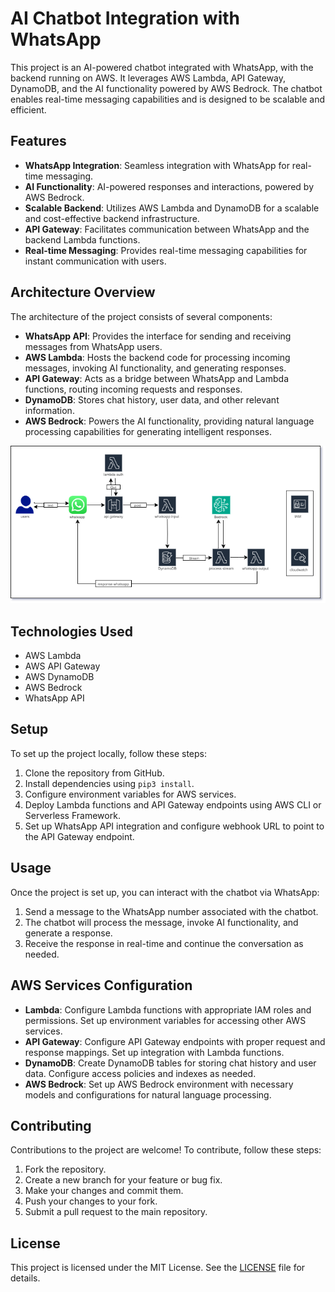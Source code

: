 # AI Chatbot Integration with WhatsApp

This project is an AI-powered chatbot integrated with WhatsApp, with the backend running on AWS. It leverages AWS Lambda, API Gateway, DynamoDB, and the AI functionality powered by AWS Bedrock. The chatbot enables real-time messaging capabilities and is designed to be scalable and efficient.

## Features

- **WhatsApp Integration**: Seamless integration with WhatsApp for real-time messaging.
- **AI Functionality**: AI-powered responses and interactions, powered by AWS Bedrock.
- **Scalable Backend**: Utilizes AWS Lambda and DynamoDB for a scalable and cost-effective backend infrastructure.
- **API Gateway**: Facilitates communication between WhatsApp and the backend Lambda functions.
- **Real-time Messaging**: Provides real-time messaging capabilities for instant communication with users.

## Architecture Overview

The architecture of the project consists of several components:

- **WhatsApp API**: Provides the interface for sending and receiving messages from WhatsApp users.
- **AWS Lambda**: Hosts the backend code for processing incoming messages, invoking AI functionality, and generating responses.
- **API Gateway**: Acts as a bridge between WhatsApp and Lambda functions, routing incoming requests and responses.
- **DynamoDB**: Stores chat history, user data, and other relevant information.
- **AWS Bedrock**: Powers the AI functionality, providing natural language processing capabilities for generating intelligent responses.

<img src="Architectural_Diagram.drawio.png" alt="Architecture Diagram" width="600">

## Technologies Used

- AWS Lambda
- AWS API Gateway
- AWS DynamoDB
- AWS Bedrock
- WhatsApp API

## Setup

To set up the project locally, follow these steps:

1. Clone the repository from GitHub.
2. Install dependencies using `pip3 install`.
3. Configure environment variables for AWS services.
4. Deploy Lambda functions and API Gateway endpoints using AWS CLI or Serverless Framework.
5. Set up WhatsApp API integration and configure webhook URL to point to the API Gateway endpoint.

## Usage

Once the project is set up, you can interact with the chatbot via WhatsApp:

1. Send a message to the WhatsApp number associated with the chatbot.
2. The chatbot will process the message, invoke AI functionality, and generate a response.
3. Receive the response in real-time and continue the conversation as needed.

## AWS Services Configuration

- **Lambda**: Configure Lambda functions with appropriate IAM roles and permissions. Set up environment variables for accessing other AWS services.
- **API Gateway**: Configure API Gateway endpoints with proper request and response mappings. Set up integration with Lambda functions.
- **DynamoDB**: Create DynamoDB tables for storing chat history and user data. Configure access policies and indexes as needed.
- **AWS Bedrock**: Set up AWS Bedrock environment with necessary models and configurations for natural language processing.

## Contributing

Contributions to the project are welcome! To contribute, follow these steps:

1. Fork the repository.
2. Create a new branch for your feature or bug fix.
3. Make your changes and commit them.
4. Push your changes to your fork.
5. Submit a pull request to the main repository.

## License

This project is licensed under the MIT License. See the [LICENSE](LICENSE) file for details.

